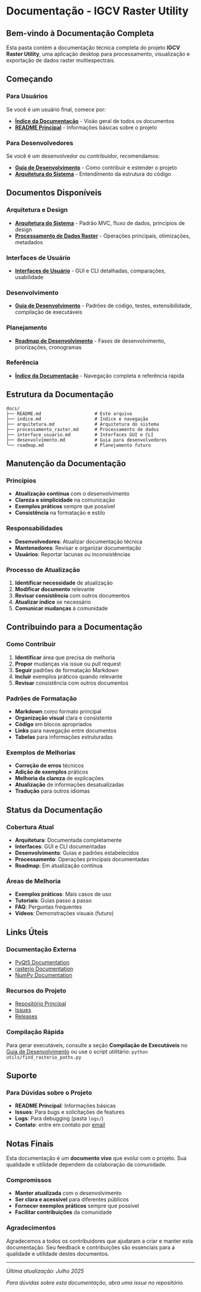 # Documentação - IGCV Raster Utility

## Bem-vindo à Documentação Completa

Esta pasta contém a documentação técnica completa do projeto **IGCV Raster Utility**, uma aplicação desktop para processamento, visualização e exportação de dados raster multiespectrais.

## Começando

### Para Usuários
Se você é um usuário final, comece por:
- **[Índice da Documentação](indice.md)** - Visão geral de todos os documentos
- **[README Principal](../README.MD)** - Informações básicas sobre o projeto

### Para Desenvolvedores
Se você é um desenvolvedor ou contribuidor, recomendamos:
- **[Guia de Desenvolvimento](desenvolvimento.md)** - Como contribuir e estender o projeto
- **[Arquitetura do Sistema](arquitetura.md)** - Entendimento da estrutura do código

## Documentos Disponíveis

### Arquitetura e Design
- **[Arquitetura do Sistema](arquitetura.md)** - Padrão MVC, fluxo de dados, princípios de design
- **[Processamento de Dados Raster](processamento_raster.md)** - Operações principais, otimizações, metadados

### Interfaces de Usuário
- **[Interfaces de Usuário](interface_usuario.md)** - GUI e CLI detalhadas, comparações, usabilidade

### Desenvolvimento
- **[Guia de Desenvolvimento](desenvolvimento.md)** - Padrões de código, testes, extensibilidade, compilação de executáveis

### Planejamento
- **[Roadmap de Desenvolvimento](roadmap.md)** - Fases de desenvolvimento, priorizações, cronogramas

### Referência
- **[Índice da Documentação](indice.md)** - Navegação completa e referência rápida

## Estrutura da Documentação

```
docs/
├── README.md                    # Este arquivo
├── indice.md                    # Índice e navegação
├── arquitetura.md               # Arquitetura do sistema
├── processamento_raster.md      # Processamento de dados
├── interface_usuario.md         # Interfaces GUI e CLI
├── desenvolvimento.md           # Guia para desenvolvedores
└── roadmap.md                   # Planejamento futuro
```

## Manutenção da Documentação

### Princípios
- **Atualização contínua** com o desenvolvimento
- **Clareza e simplicidade** na comunicação
- **Exemplos práticos** sempre que possível
- **Consistência** na formatação e estilo

### Responsabilidades
- **Desenvolvedores**: Atualizar documentação técnica
- **Mantenedores**: Revisar e organizar documentação
- **Usuários**: Reportar lacunas ou inconsistências

### Processo de Atualização
1. **Identificar necessidade** de atualização
2. **Modificar documento** relevante
3. **Revisar consistência** com outros documentos
4. **Atualizar índice** se necessário
5. **Comunicar mudanças** à comunidade

## Contribuindo para a Documentação

### Como Contribuir
1. **Identificar** área que precisa de melhoria
2. **Propor** mudanças via issue ou pull request
3. **Seguir** padrões de formatação Markdown
4. **Incluir** exemplos práticos quando relevante
5. **Revisar** consistência com outros documentos

### Padrões de Formatação
- **Markdown** como formato principal
- **Organização visual** clara e consistente
- **Código** em blocos apropriados
- **Links** para navegação entre documentos
- **Tabelas** para informações estruturadas

### Exemplos de Melhorias
- **Correção de erros** técnicos
- **Adição de exemplos** práticos
- **Melhoria da clareza** de explicações
- **Atualização** de informações desatualizadas
- **Tradução** para outros idiomas

## Status da Documentação

### Cobertura Atual
- **Arquitetura**: Documentada completamente
- **Interfaces**: GUI e CLI documentadas
- **Desenvolvimento**: Guias e padrões estabelecidos
- **Processamento**: Operações principais documentadas
- **Roadmap**: Em atualização contínua

### Áreas de Melhoria
- **Exemplos práticos**: Mais casos de uso
- **Tutoriais**: Guias passo a passo
- **FAQ**: Perguntas frequentes
- **Vídeos**: Demonstrações visuais (futuro)

## Links Úteis

### Documentação Externa
- [PyQt5 Documentation](https://doc.qt.io/qtforpython/)
- [rasterio Documentation](https://rasterio.readthedocs.io/)
- [NumPy Documentation](https://numpy.org/doc/)

### Recursos do Projeto
- [Repositório Principal](../README.MD)
- [Issues](https://github.com/your-username/igcv_raster_utility/issues)
- [Releases](https://github.com/your-username/igcv_raster_utility/releases)

### Compilação Rápida
Para gerar executáveis, consulte a seção **Compilação de Executáveis** no [Guia de Desenvolvimento](desenvolvimento.md#compilação-de-executáveis) ou use o script utilitário: `python utils/find_rasterio_paths.py`

## Suporte

### Para Dúvidas sobre o Projeto
- **README Principal**: Informações básicas
- **Issues**: Para bugs e solicitações de features
- **Logs**: Para debugging (pasta `logs/`)
- **Contato**: entre em contato por [email](mailto:matmb@unifei.edu.br)

## Notas Finais

Esta documentação é um **documento vivo** que evolui com o projeto. Sua qualidade e utilidade dependem da colaboração da comunidade.

### Compromissos
- **Manter atualizada** com o desenvolvimento
- **Ser clara e acessível** para diferentes públicos
- **Fornecer exemplos práticos** sempre que possível
- **Facilitar contribuições** da comunidade

### Agradecimentos
Agradecemos a todos os contribuidores que ajudaram a criar e manter esta documentação. Seu feedback e contribuições são essenciais para a qualidade e utilidade destes documentos.

---

*Última atualização: Julho 2025*

*Para dúvidas sobre esta documentação, abra uma issue no repositório.* 